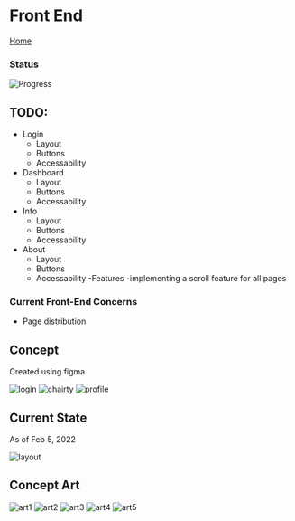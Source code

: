 # Front End

[Home](index.md)

### Status

![Progress](https://progress-bar.dev/25/?scale=100&title=progress&width=1000&color=856A5D&suffix=%)

## TODO:

- Login
  - Layout
  - Buttons
  - Accessability
- Dashboard
  - Layout
  - Buttons
  - Accessability
- Info
  - Layout
  - Buttons
  - Accessability
- About
  - Layout
  - Buttons
  - Accessability
-Features 
  -implementing a scroll feature for all pages 

### Current Front-End Concerns

- Page distribution

## Concept

Created using figma

![login](./misc/login_mock.PNG)
![chairty](./misc/chairty_mock.PNG)
![profile](./misc/profile.PNG)

## Current State

As of Feb 5, 2022

![layout](./misc/Info_layout.PNG)

## Concept Art

![art1](./misc/artconcept1.jpg)
![art2](./misc/artconcept2.jpg)
![art3](./misc/brand_concept1.png)
![art4](./misc/brand_concept2.png)
![art5](./misc/brand_concept3.png)
